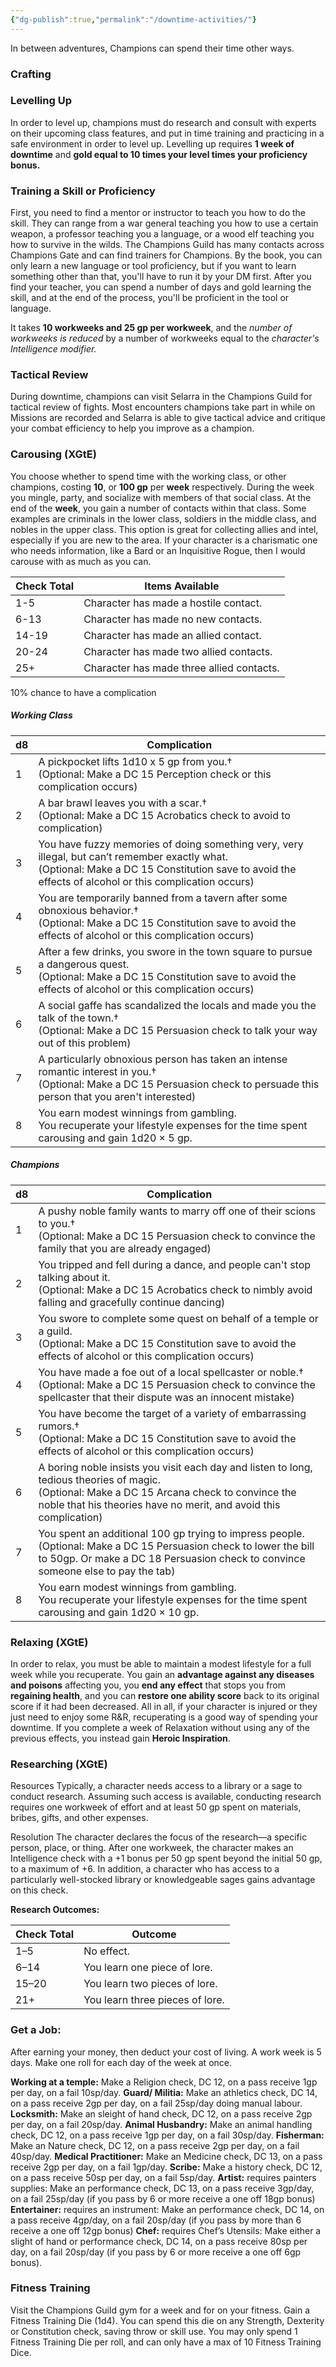 ```yaml
---
{"dg-publish":true,"permalink":"/downtime-activities/"}
---
```



In between adventures, Champions can spend their time other ways.
### Crafting


### Levelling Up
In order to level up, champions must do research and consult with experts on their upcoming class features, and put in time training and practicing in a safe environment in order to level up. 
Levelling up requires **1 week of downtime** and **gold equal to 10 times your level times your proficiency bonus.** 

### Training a Skill or Proficiency
First, you need to find a mentor or instructor to teach you how to do the skill. They can range from a war general teaching you how to use a certain weapon, a professor teaching you a language, or a wood elf teaching you how to survive in the wilds.  The Champions Guild has many contacts across Champions Gate and can find trainers for Champions.
By the book, you can only learn a new language or tool proficiency, but if you want to learn something other than that, you'll have to run it by your DM first. 
After you find your teacher, you can spend a number of days and gold learning the skill, and at the end of the process, you'll be proficient in the tool or language. 

It takes **10 workweeks and 25 gp per workweek**, and the *number of workweeks is reduced* by a number of workweeks equal to the *character's Intelligence modifier.*

### Tactical Review
During downtime, champions can visit Selarra in the Champions Guild for tactical review of fights. Most encounters champions take part in while on Missions are recorded and Selarra is able to give tactical advice and critique your combat efficiency to help you improve as a champion.

### Carousing (XGtE)
You choose whether to spend time with the working class, or other champions, costing **10**, or **100 gp** per **week** respectively. 
During the week you mingle, party, and socialize with members of that social class. At the end of the **week**, you gain a number of contacts within that class. 
Some examples are criminals in the lower class, soldiers in the middle class, and nobles in the upper class. This option is great for collecting allies and intel, especially if you are new to the area. 
If your character is a charismatic one who needs information, like a Bard or an Inquisitive Rogue, then I would carouse with as much as you can.

| Check Total | Items Available                           |
| ----------- | ----------------------------------------- |
| 1-5         | Character has made a hostile contact.     |
| 6-13        | Character has made no new contacts.       |
| 14-19       | Character has made an allied contact.     |
| 20-24       | Character has made two allied contacts.   |
| 25+         | Character has made three allied contacts. |
10% chance to have a complication
##### Working Class

| d8  | Complication                                                                                                                                                                                                |
| --- | ----------------------------------------------------------------------------------------------------------------------------------------------------------------------------------------------------------- |
| 1   | A pickpocket lifts 1d10 x 5 gp from you.†  <br>(Optional: Make a DC 15 Perception check or this complication occurs)                                                                                        |
| 2   | A bar brawl leaves you with a scar.†  <br>(Optional: Make a DC 15 Acrobatics check to avoid to complication)                                                                                                |
| 3   | You have fuzzy memories of doing something very, very illegal, but can’t remember exactly what.  <br>(Optional: Make a DC 15 Constitution save to avoid the effects of alcohol or this complication occurs) |
| 4   | You are temporarily banned from a tavern after some obnoxious behavior.†  <br>(Optional: Make a DC 15 Constitution save to avoid the effects of alcohol or this complication occurs)                        |
| 5   | After a few drinks, you swore in the town square to pursue a dangerous quest.  <br>(Optional: Make a DC 15 Constitution save to avoid the effects of alcohol or this complication occurs)                   |
| 6   | A social gaffe has scandalized the locals and made you the talk of the town.†  <br>(Optional: Make a DC 15 Persuasion check to talk your way out of this problem)                                           |
| 7   | A particularly obnoxious person has taken an intense romantic interest in you.†  <br>(Optional: Make a DC 15 Persuasion check to persuade this person that you aren't interested)                           |
| 8   | You earn modest winnings from gambling.<br>You recuperate your lifestyle expenses for the time spent carousing and gain 1d20 × 5 gp.                                                                        |

##### Champions

| d8  | Complication                                                                                                                                                                                                           |
| --- | ---------------------------------------------------------------------------------------------------------------------------------------------------------------------------------------------------------------------- |
| 1   | A pushy noble family wants to marry off one of their scions to you.†  <br>(Optional: Make a DC 15 Persuasion check to convince the family that you are already engaged)                                                |
| 2   | You tripped and fell during a dance, and people can't stop talking about it.  <br>(Optional: Make a DC 15 Acrobatics check to nimbly avoid falling and gracefully continue dancing)                                    |
| 3   | You swore to complete some quest on behalf of a temple or a guild.  <br>(Optional: Make a DC 15 Constitution save to avoid the effects of alcohol or this complication occurs)                                         |
| 4   | You have made a foe out of a local spellcaster or noble.†  <br>(Optional: Make a DC 15 Persuasion check to convince the spellcaster that their dispute was an innocent mistake)                                        |
| 5   | You have become the target of a variety of embarrassing rumors.†  <br>(Optional: Make a DC 15 Constitution save to avoid the effects of alcohol or this complication occurs)                                           |
| 6   | A boring noble insists you visit each day and listen to long, tedious theories of magic.  <br>(Optional: Make a DC 15 Arcana check to convince the noble that his theories have no merit, and avoid this complication) |
| 7   | You spent an additional 100 gp trying to impress people.  <br>(Optional: Make a DC 15 Persuasion check to lower the bill to 50gp. Or make a DC 18 Persuasion check to convince someone else to pay the tab)            |
| 8   | You earn modest winnings from gambling.<br>You recuperate your lifestyle expenses for the time spent carousing and gain 1d20 × 10 gp.                                                                                  |


### Relaxing (XGtE)
In order to relax, you must be able to maintain a modest lifestyle for a full week while you recuperate. 
You gain an **advantage against any diseases and poisons** affecting you, you **end any effect** that stops you from **regaining health**, and you can **restore one ability score** back to its original score if it had been decreased. All in all, if your character is injured or they just need to enjoy some R&R, recuperating is a good way of spending your downtime. If you complete a week of Relaxation without using any of the previous effects, you instead gain **Heroic Inspiration**.


### Researching (XGtE)
Resources
Typically, a character needs access to a library or a sage to conduct research. Assuming such access is available, conducting research requires one workweek of effort and at least 50 gp spent on materials, bribes, gifts, and other expenses.

Resolution
The character declares the focus of the research—a specific person, place, or thing. After one workweek, the character makes an Intelligence check with a +1 bonus per 50 gp spent beyond the initial 50 gp, to a maximum of +6. In addition, a character who has access to a particularly well-stocked library or knowledgeable sages gains advantage on this check.

**Research Outcomes:**

| Check Total | Outcome                         |
| ----------- | ------------------------------- |
| 1–5         | No effect.                      |
| 6–14        | You learn one piece of lore.    |
| 15–20       | You learn two pieces of lore.   |
| 21+         | You learn three pieces of lore. |

### Get a Job:
After earning your money, then deduct your cost of living. A work week is 5 days. Make one roll for each day of the week at once. 

**Working at a temple:** Make a Religion check, DC 12, on a pass receive 1gp per day, on a fail 10sp/day.
**Guard/ Militia:** Make an athletics check, DC 14, on a pass receive 2gp per day, on a fail 25sp/day doing manual labour.
**Locksmith:** Make an sleight of hand check, DC 12, on a pass receive 2gp per day, on a fail 20sp/day.
**Animal Husbandry:** Make an animal handling check, DC 12, on a pass receive 1gp per day, on a fail 30sp/day.
**Fisherman:** Make an Nature check, DC 12, on a pass receive 2gp per day, on a fail 40sp/day.
**Medical Practitioner:** Make an Medicine check, DC 13, on a pass receive 2gp per day, on a fail 1gp/day.
**Scribe:** Make a history check, DC 12, on a pass receive 50sp per day, on a fail 5sp/day.
**Artist:** requires painters supplies: Make an performance check, DC 13, on a pass receive 3gp/day, on a fail 25sp/day (if you pass by 6 or more receive a one off 18gp bonus)
**Entertainer:** requires an instrument: Make an performance check, DC 14, on a pass receive 4gp/day, on a fail 20sp/day (if you pass by more than 6 receive a one off 12gp bonus)
**Chef:** requires Chef’s Utensils: Make either a slight of hand or performance check, DC 14, on a pass receive 80sp per day, on a fail 20sp/day (if you pass by 6 or more receive a one off 6gp bonus).

### Fitness Training
Visit the Champions Guild gym for a week and for on your fitness.
Gain a Fitness Training Die (1d4). You can spend this die on any Strength, Dexterity or Constitution check, saving throw or skill use.  You may only spend 1 Fitness Training Die per roll, and can only have a max of 10 Fitness Training Dice.
